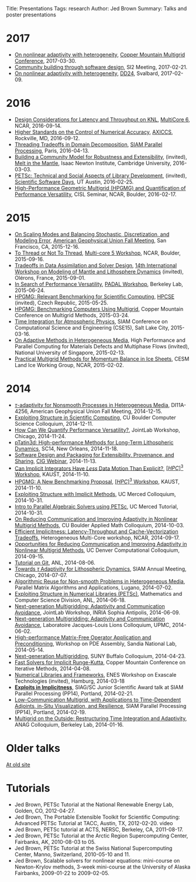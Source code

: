 Title: Presentations
Tags: research
Author: Jed Brown
Summary: Talks and poster presentations

# 2017
* [On nonlinear adaptivity with heterogeneity](/files/20170330-AdaptHeterogeneous.pdf), [Copper Mountain Multigrid Conference](http://grandmaster.colorado.edu/~copper/2017/), 2017-03-30.
* [Community building through software design](/files/20170221-SI2Community.pdf), SI2 Meeting, 2017-02-21.
* [On nonlinear adaptivity with heterogeneity](/files/20170209-AdaptHeterogeneous.pdf), [DD24](http://www.ddm.org/dd24/), Svalbard, 2017-02-09.
# 2016
* [Design Considerations for Latency and Throughput on KNL](/files/20160914-LatencyThroughput.pdf), [MultiCore 6](https://www2.cisl.ucar.edu/events/workshops/heterogeneous-multi-core-workshop/2016/2016-multicore-6-workshop), NCAR, 2016-09-14.
* [Higher Standards on the Control of Numerical Accuracy](/files/20160912-NumericalAccuracy.pdf), [AXICCS](http://www.csm.ornl.gov/workshops/AXICCS/workshop.html), Rockville, MD, 2016-09-12.
* [Threading Tradeoffs in Domain Decomposition](/files/20160413-SIAMThreads.pdf), [SIAM Parallel Processing](http://siam.org/meetings/pp16), Paris, 2016-04-13.
* [Building a Community Model for Robustness and Extensibility](/files/20160303-MIMCommunity.pdf), (invited), [Melt in the Mantle](http://www.newton.ac.uk/event/mim), Isaac Newton Institute, Cambridge University, 2016-03-03.
* [PETSc: Technical and Social Aspects of Library Development](/files/20160225-PETSc.pdf), (invited), [Scientific Software Days](http://scisoftdays.org), UT Austin, 2016-02-25.
* [High-Performance Geometric Multigrid (HPGMG) and Quantification of Performance Versatility](/files/20160217-CISLVersatility.pdf), CISL Seminar, NCAR, Boulder, 2016-02-17.

# 2015
* [On Scaling Modes and Balancing Stochastic, Discretization, and Modeling Error](/files/20151216-AGUScaling.pdf), [American Geophysical Union Fall Meeting](https://fallmeeting.agu.org/2015/), San Francisco, CA, 2015-12-16.
* [To Thread or Not To Thread](/files/20150916-Threads.pdf), [Multi-core 5 Workshop](https://www2.cisl.ucar.edu/heterogeneous-multi-core-5-workshop/2015), NCAR, Boulder, 2015-09-16.
* [Tradeoffs in Data Assimilation and Solver Design](/files/20150901-Olerons.pdf), [14th International Workshop on Modeling of Mantle and Lithosphere Dynamics](https://sites.google.com/site/geodynamicsxiv/) (invited), Olérons, France, 2015-09-01.
* [In Search of Performance Versatility](/files/20150624-Versatility.pdf), [PADAL Workshop](http://padalworkshop.org), Berkeley Lab, 2015-06-24.
* [HPGMG: Relevant Benchmarking for Scientific Computing](/files/20150525-HPGMG.pdf), [HPCSE](http://industry.it4i.cz/HPCSE2015/program.php) (invited), Czech Republic, 2015-05-25.
* [HPGMG: Benchmarking Computers Using Multigrid](/files/20150324-HPGMG.pdf), Copper Mountain Conference on Multigrid Methods, 2015-03-24.
* [Time Integration for Atmospheric Physics](/files/20150316-TimeIntegration.pdf), SIAM Conference on Computational Science and Engineering (CSE15), Salt Lake City, 2015-03-16.
* [On Adaptive Methods in Heterogeneous Media](/files/20150213-AdaptHeterogeneous.pdf), High Performance and Parallel Computing for Materials Defects and Multiphase Flows (invited), National University of Singapore, 2015-02-13.
* [Practical Multigrid Methods for Momentum Balance in Ice Sheets](/files/20150202-LIWGMultigrid.pdf), CESM Land Ice Working Group, NCAR, 2015-02-02.

# 2014
* [$\tau$-adaptivity for Nonsmooth Processes in Heterogeneous Media](/files/20141215-AGUTauAdaptivity.pdf), DI11A-4256, American Geophysical Union Fall Meeting, 2014-12-15.
* [Exploiting Structure in Scientific Computing](/files/20141211-Structure.pdf), CU Boulder Computer Science Colloquium, 2014-12-11.
* [How Can We Quantify Performance Versatility?](/files/20141124-Versatility.pdf), JointLab Workshop, Chicago, 2014-11-24.
* [pTatin3d: High-performance Methods for Long-Term Lithospheric Dynamics](/files/20141118-SC14pTatin), SC14, New Orleans, 2014-11-18.
* [Software Design and Packaging for Extensibility, Provenance, and Sharing](/files/20141113-Software.pdf), [CIG Webinar](http://geodynamics.org/cig/events/webinars/), 2014-11-13.
* [Can Implicit Integrators Have _Less_ Data Motion Than Explicit?](/files/20141110-ImplicitComm.pdf), [$[HPC]^3$ Workshop](http://numerics.kaust.edu.sa/hpc3-2014/), KAUST, 2014-11-10.
* [HPGMG: A New Benchmarking Proposal](/files/20141110-HPGMG.pdf), [$[HPC]^3$ Workshop](http://numerics.kaust.edu.sa/hpc3-2014/), KAUST, 2014-11-10.
* [Exploiting Structure with Implicit Methods](/files/20141031-Structure.pdf), UC Merced Colloquium, 2014-10-31.
* [Intro to Parallel Algebraic Solvers using PETSc](/files/20141031-PETSc), UC Merced Tutorial, 2014-10-31.
* [On Reducing Communication and Improving Adaptivity in Nonlinear Multigrid Methods](/files/20141003-CUBoulder.pdf), CU Boulder Applied Math Colloquium, 2014-10-03.
* [Efficient Implicitness: Latency-Throughput and Cache-Vectorization Tradeoffs](/files/20140917-EfficientImplicitness.pdf), Heterogeneous Multi-Core workshop, NCAR, 2014-09-17.
* [Opportunities for Reducing Communication and Improving Adaptivity in Nonlinear Multigrid Methods](/files/20140915-UCDenver.pdf), UC Denver Computational Colloquium, 2014-09-15.
* [Tutorial on Git](/files/20140806-GitTutorial.pdf), ANL, 2014-08-06.
* [Towards $\tau$ Adaptivity for Lithospheric Dynamics](/files/20140707-SIAMAnnual.pdf), SIAM Annual Meeting, Chicago, 2014-07-07.
* [Algorithmic Reuse for Non-smooth Problems in Heterogeneous Media](/files/20140702-PMAA.pdf), Parallel Matrix Algorithms and Applications, Lugano, 2014-07-02.
* [Exploiting Structure in Numerical Libraries (PETSc)](/files/20140618-MCS.pdf), Mathematics and Computer Science Division, ANL, 2014-06-18.
* [Next-generation Multigridding: Adaptivity and Communication Avoidance](/files/20140609-JointLab.pdf), JointLab Workshop, INRIA Sophia Antipolis, 2014-06-09.
* [Next-generation Multigridding: Adaptivity and Communication Avoidance](/files/20140602-UPMC.pdf), Laboratoire Jacques-Louis Lions Colloquium, UPMC, 2014-06-02.
* [High-performance Matrix-Free Operator Application and Preconditioning](/files/20140514-MatrixFree.pdf), Workshop on PDE Assembly, Sandia National Lab, 2014-05-14.
* [Next-generation Multigridding](/files/20140423-Buffalo.pdf), SUNY Buffalo Colloquium, 2014-04-23.
* [Fast Solvers for Implicit Runge-Kutta](/files/20140408-FastIRK.pdf), Copper Mountain Conference on Iterative Methods, 2014-04-08.
* [Numerical Libraries and Frameworks](/files/20140318-ENESLibraries.pdf), ENES Workshop on Exascale Technologies (invited), Hamburg, 2014-03-18
* [**Exploits in Implicitness**](/files/20140221-ExploitsInImplicitness.pdf), SIAG/SC Junior Scientific Award talk at SIAM Parallel Processing (PP14), Portland, 2014-02-21.
* [Low-Communication Multigrid, with Applications to Time-Dependent Adjoints, in-Situ Visualization, and Resilience](/files/20140219-SIAMTauFAS.pdf), SIAM Parallel Processing (PP14), Portland, 2014-02-19.
* [Multigrid on the Outside: Restructuring Time Integration and Adaptivity](/files/20140116-BerkeleyRKMG.pdf), ANAG Colloquium, Berkeley Lab, 2014-01-16.

# Older talks
[At old site](http://59a2.org/research/publications/)

# Tutorials

* Jed Brown, PETSc Tutorial at the National Renewable Energy Lab, Golden, CO, 2012-04-27.
* Jed Brown, The Portable Extensible Toolkit for Scientific Computing: Advanced PETSc Tutorial at TACC, Austin, TX, 2012-02-20. video
* Jed Brown, PETSc tutorial at ACTS, NERSC, Berkeley, CA, 2011-08-17.
* Jed Brown, PETSc Tutorial at the Arctic Region Supercomputing Center, Fairbanks, AK, 2010-08-03 to 05.
* Jed Brown, PETSc Tutorial at the Swiss National Supercomputing Center, Manno, Switzerland, 2010-05-10 and 11.
* Jed Brown, Scalable solvers for nonlinear equations: mini-course on Newton-Krylov methods, 3-week mini-course at the University of Alaska Fairbanks, 2009-01-22 to 2009-02-05.

